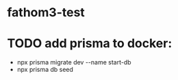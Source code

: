 # fathom3-test

# TODO add prisma to docker:
- npx prisma migrate dev --name start-db
- npx prisma db seed
